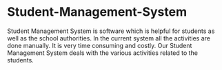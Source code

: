 # Student-Management-System
Student Management System is software which is helpful for students as well as the school authorities. In the current system all the activities are done manually. It is very time consuming and costly. Our Student Management System deals with the various activities related to the students. 
